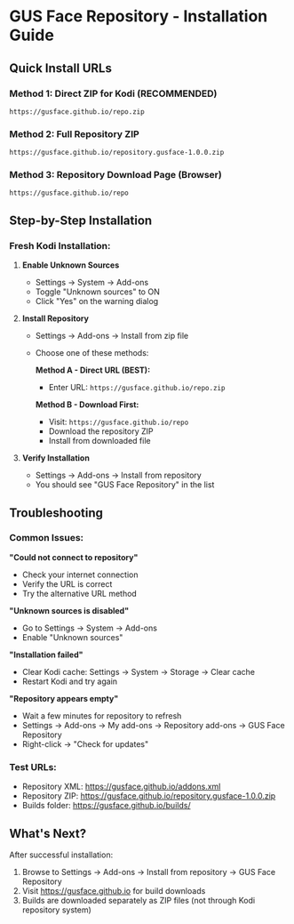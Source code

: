 # GUS Face Repository - Installation Guide

## Quick Install URLs

### Method 1: Direct ZIP for Kodi (RECOMMENDED)
```
https://gusface.github.io/repo.zip
```

### Method 2: Full Repository ZIP
```
https://gusface.github.io/repository.gusface-1.0.0.zip
```

### Method 3: Repository Download Page (Browser)
```
https://gusface.github.io/repo
```

## Step-by-Step Installation

### Fresh Kodi Installation:

1. **Enable Unknown Sources**
   - Settings → System → Add-ons
   - Toggle "Unknown sources" to ON
   - Click "Yes" on the warning dialog

2. **Install Repository**
   - Settings → Add-ons → Install from zip file
   - Choose one of these methods:
     
     **Method A - Direct URL (BEST):**
     - Enter URL: `https://gusface.github.io/repo.zip`
     
     **Method B - Download First:**
     - Visit: `https://gusface.github.io/repo`
     - Download the repository ZIP
     - Install from downloaded file

3. **Verify Installation**
   - Settings → Add-ons → Install from repository
   - You should see "GUS Face Repository" in the list

## Troubleshooting

### Common Issues:

**"Could not connect to repository"**
- Check your internet connection
- Verify the URL is correct
- Try the alternative URL method

**"Unknown sources is disabled"**
- Go to Settings → System → Add-ons
- Enable "Unknown sources"

**"Installation failed"**  
- Clear Kodi cache: Settings → System → Storage → Clear cache
- Restart Kodi and try again

**"Repository appears empty"**
- Wait a few minutes for repository to refresh
- Settings → Add-ons → My add-ons → Repository add-ons → GUS Face Repository
- Right-click → "Check for updates"

### Test URLs:
- Repository XML: https://gusface.github.io/addons.xml
- Repository ZIP: https://gusface.github.io/repository.gusface-1.0.0.zip
- Builds folder: https://gusface.github.io/builds/

## What's Next?

After successful installation:
1. Browse to Settings → Add-ons → Install from repository → GUS Face Repository
2. Visit https://gusface.github.io for build downloads
3. Builds are downloaded separately as ZIP files (not through Kodi repository system)
